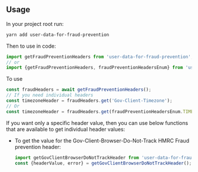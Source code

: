 ## Usage 

In your project root run:

```sh
yarn add user-data-for-fraud-prevention
```

Then to use in code:

```js
import getFraudPreventionHeaders from 'user-data-for-fraud-prevention';
// or
import {getFraudPreventionHeaders, fraudPreventionHeadersEnum} from 'user-data-for-fraud-prevention';
```

To use

```js
const fraudHeaders = await getFraudPreventionHeaders();
// If you need individual headers
const timezoneHeader = fraudHeaders.get('Gov-Client-Timezone');
// Or
const timezoneHeader = fraudHeaders.get(fraudPreventionHeadersEnum.TIMEZONE);
```

If you want only a specific header value, then you can use below functions that are available to get individual header values:

* To get the value for the Gov-Client-Browser-Do-Not-Track HMRC Fraud prevention header:

    ```js
    import getGovClientBrowserDoNotTrackHeader from 'user-data-for-fraud-prevention';
    const {headerValue, error} = getGovClientBrowserDoNotTrackHeader();
    ```